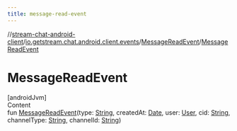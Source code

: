 ```yaml
---
title: message-read-event
---
```

//[stream-chat-android-client](../../../index.md)/[io.getstream.chat.android.client.events](../index.md)/[MessageReadEvent](index.md)/[MessageReadEvent](MessageReadEvent.md)



# MessageReadEvent  
[androidJvm]  
Content  
fun [MessageReadEvent](MessageReadEvent.md)(type: [String](https://kotlinlang.org/api/latest/jvm/stdlib/kotlin/-string/index.html), createdAt: [Date](https://developer.android.com/reference/kotlin/java/util/Date.html), user: [User](../../io.getstream.chat.android.client.models/User/index.md), cid: [String](https://kotlinlang.org/api/latest/jvm/stdlib/kotlin/-string/index.html), channelType: [String](https://kotlinlang.org/api/latest/jvm/stdlib/kotlin/-string/index.html), channelId: [String](https://kotlinlang.org/api/latest/jvm/stdlib/kotlin/-string/index.html))  



